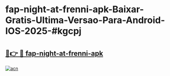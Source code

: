# fap-night-at-frenni-apk-Baixar-Gratis-Ultima-Versao-Para-Android-IOS-2025-#kgcpj

# <h2><a href="https://ainizakaria.my?title=fap-night-at-frenni-apk&ref=24M">🔗👉 🔴 fap-night-at-frenni-apk</a></h2>

[![acn](https://github.com/user-attachments/assets/0f9c940e-d8b0-45ae-aac7-cd30a18b3e1c)](https://ainizakaria.my?title=fap-night-at-frenni-apk&ref=24M)

